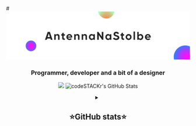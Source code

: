 #![Header](assets/antenna_na_stolbe_fon_new.svg)

<h3 align="center">Programmer, developer and a bit of a designer</h3>

<p align="center">
 <a href="https://t.me/antenna_na_stolbe"><img src="https://img.shields.io/badge/-Telegram-blue?style=flat&logo=Telegram&logoColor=white" /></a>
 <img alt="codeSTACKr's GitHub Stats" src="https://komarev.com/ghpvc/?username=your-github-AntennaNaStolbe&color=green" />
</p>


<details align="center">
  <summary><h2><b>⭐GitHub stats⭐</b></h2></summary>
  <p>
   <img alt="codeSTACKr's GitHub Stats" src="https://github-readme-stats.vercel.app/api/top-langs/?username=AntennaNaStolbe&layout=compact&theme=dark" />  
   <br>
   <img alt="codeSTACKr's GitHub Stats" src="https://github-readme-stats.vercel.app/api?username=AntennaNaStolbe&show_icons=true&theme=dark" />
   <br>
   <img src="https://metrics.lecoq.io/AntennaNaStolbe" />
  </p>
</details>
